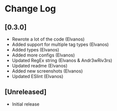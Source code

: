# Change Log

## [0.3.0]

- Rewrote a lot of the code (Elvanos)
- Added support for multiple tag types (Elvanos)
- Added types (Elvanos)
- Added more configs (Elvanos)
- Updated RegEx string (Elvanos & Andr3wRiv3rs)
- Updated readme (Elvanos)
- Added new screenshots (Elvanos)
- Updated ESlint (Elvanos)

## [Unreleased]

- Initial release
